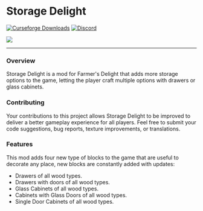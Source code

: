 # Storage Delight

<a href="https://www.curseforge.com/minecraft/mc-mods/storage-delight-forge"><img src="https://cf.way2muchnoise.eu/full_979761_downloads.svg" alt="Curseforge Downloads"></a>
<a href="https://discord.gg/e2BQx4bbsU"><img alt="Discord" src="https://img.shields.io/discord/1194733791818821663?color=brightgreen&label=Discord"></a>

<img src="https://cdn.modrinth.com/data/LTTvOp5L/images/2b37126dcef53cff8488de1a496c013b90103075.png">
<hr>

### Overview

Storage Delight is a mod for Farmer's Delight that adds more storage options to the game, letting the player craft multiple options with drawers or glass cabinets.

### Contributing

Your contributions to this project allows Storage Delight to be improved to deliver a better gameplay experience for all players. Feel free to submit your code suggestions, bug reports, texture improvements, or translations.

### Features

This mod adds four new type of blocks to the game that are useful to decorate any place, new blocks are constantly added with updates:

- Drawers of all wood types.
- Drawers with doors of all wood types.
- Glass Cabinets of all wood types.
- Cabinets with Glass Doors of all wood types.
- Single Door Cabinets of all wood types.